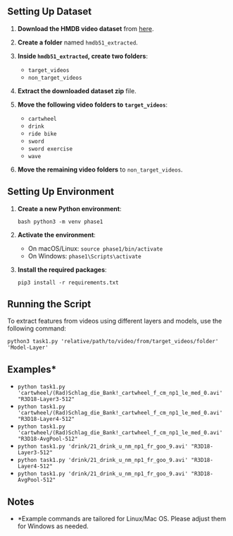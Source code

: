 
## Setting Up Dataset

1. **Download the HMDB video dataset** from [here](https://serre-lab.clps.brown.edu/resource/hmdb-a-large-human-motion-database/#Downloads).

2. **Create a folder** named `hmdb51_extracted`.

3. **Inside `hmdb51_extracted`, create two folders**:
   - `target_videos`
   - `non_target_videos`

4. **Extract the downloaded dataset zip** file.

5. **Move the following video folders to `target_videos`**:
   - `cartwheel`
   - `drink`
   - `ride bike`
   - `sword`
   - `sword exercise`
   - `wave`

6. **Move the remaining video folders** to `non_target_videos`.

## Setting Up Environment

1. **Create a new Python environment**:

   ```bash python3 -m venv phase1```
2. **Activate the environment**:
    - On macOS/Linux:
        ```source phase1/bin/activate```
    - On Windows:
        ```phase1\Scripts\activate```

3. **Install the required packages**:

    ```pip3 install -r requirements.txt```


## Running the Script

To extract features from videos using different layers and models, use the following command:

 ```python3 task1.py 'relative/path/to/video/from/target_videos/folder' 'Model-Layer' ```

## Examples\*

- `python task1.py 'cartwheel/(Rad)Schlag_die_Bank!_cartwheel_f_cm_np1_le_med_0.avi' "R3D18-Layer3-512"`
- `python task1.py 'cartwheel/(Rad)Schlag_die_Bank!_cartwheel_f_cm_np1_le_med_0.avi' "R3D18-Layer4-512"`
- `python task1.py 'cartwheel/(Rad)Schlag_die_Bank!_cartwheel_f_cm_np1_le_med_0.avi' "R3D18-AvgPool-512"`
- `python task1.py 'drink/21_drink_u_nm_np1_fr_goo_9.avi' "R3D18-Layer3-512"`
- `python task1.py 'drink/21_drink_u_nm_np1_fr_goo_9.avi' "R3D18-Layer4-512"`
- `python task1.py 'drink/21_drink_u_nm_np1_fr_goo_9.avi' "R3D18-AvgPool-512"`

## Notes
* \*Example commands are tailored for Linux/Mac OS. Please adjust them for Windows as needed.
